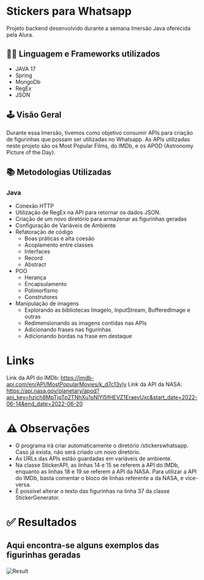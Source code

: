 
# Stickers para Whatsapp 
Projeto backend desenvolvido durante a semana Imersão Java oferecida pela Alura.

## 👩‍💻 Linguagem e Frameworks utilizados
* JAVA 17
* Spring
* MongoDb
* RegEx
* JSON

## 🕹️ Visão Geral
Durante essa Imersão, tivemos como objetivo consumir APIs para criação de figurinhas que possam ser utilizadas no Whatsapp. As APIs utilizadas neste projeto são os Most Popular Films, do IMDb, e os APOD (Astronomy Picture of the Day).

## 📚 Metodologias Utilizadas
### Java
* Conexão HTTP
* Utilização de RegEx na API para retornar os dados JSON.
* Criação de um novo diretório para armazenar as figurinhas geradas
* Configuração de Variáveis de Ambiente
* Refatoração de código
  * Boas práticas e alta coesão
  * Acoplamento entre classes
  * Interfaces
  * Record
  * Abstract
* POO
  * Herança
  * Encapsulamento
  * Polimorfismo
  * Construtores
* Manipulação de imagens
  * Explorando as bibliotecas ImageIo, InputStream, BufferedImage e outras
  * Redimensionando as imagens contidas nas APIs
  * Adicionando frases nas figurinhas  
  * Adicionando bordas na frase em destaque

# Links
Link da API do IMDb: https://imdb-api.com/en/API/MostPopularMovies/k_d7c13vly
Link da API da NASA: https://api.nasa.gov/planetary/apod?api_key=hzjch8MpTjqTp2TNhXu1sNlYI5fHEVZ1EraevUxc&start_date=2022-06-14&end_date=2022-06-20

# ⚠️ Observações
* O programa irá criar automaticamente o diretório /stickerswhatsapp. Caso já exista, não será criado um novo diretório.
* As URLs das APIs estão guardadas em variáveis de ambiente.
* Na classe StickerAPI, as linhas 14 e 15 se referem a API do IMDb, enquanto as linhas 18 e 19 se referem a API da NASA. Para utilizar a API do IMDb, basta comentar o bloco de linhas referente a da NASA, e vice-versa.
* É possível alterar o texto das figurinhas na linha 37 da classe StickerGenerator.

# ✅ Resultados
## <p>Aqui encontra-se alguns exemplos das figurinhas geradas</p>
![Result](https://user-images.githubusercontent.com/115672410/230679778-dc8d5e18-e614-467e-8c89-7b265e3ed66c.jpeg)



